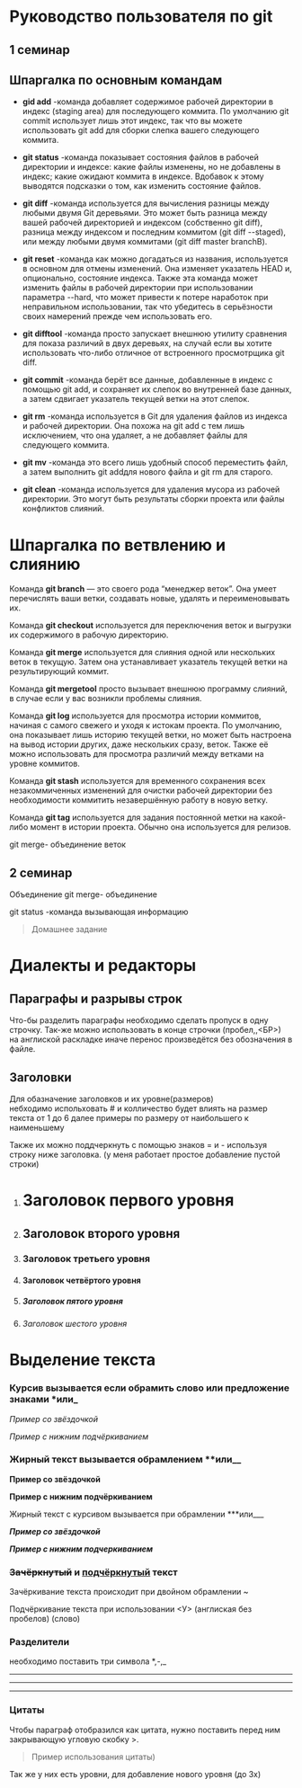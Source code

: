 # Руководство пользователя по git

## 1 семинар

## Шпаргалка по основным командам


*  **gid add** -команда добавляет содержимое рабочей директории в индекс (staging area) для последующего коммита. По умолчанию git commit использует лишь этот индекс, так что вы можете использовать git add для сборки слепка вашего следующего коммита.

* **git status** -команда  показывает состояния файлов в рабочей директории и индексе: какие файлы изменены, но не добавлены в индекс; какие ожидают коммита в индексе. Вдобавок к этому выводятся подсказки о том, как изменить состояние файлов.

* **git diff** -команда  используется для вычисления разницы между любыми двумя Git деревьями. Это может быть разница между вашей рабочей директорией и индексом (собственно git diff), разница между индексом и последним коммитом (git diff --staged), или между любыми двумя коммитами (git diff master branchB).

* **git reset** -команда как можно догадаться из названия, используется в основном для отмены изменений. Она изменяет указатель HEAD и, опционально, состояние индекса. Также эта команда может изменить файлы в рабочей директории при использовании параметра --hard, что может привести к потере наработок при неправильном использовании, так что убедитесь в серьёзности своих намерений прежде чем использовать его.

* **git difftool** -команда  просто запускает внешнюю утилиту сравнения для показа различий в двух деревьях, на случай если вы хотите использовать что-либо отличное от встроенного просмотрщика git diff.

* **git commit** -команда  берёт все данные, добавленные в индекс с помощью git add, и сохраняет их слепок во внутренней базе данных, а затем сдвигает указатель текущей ветки на этот слепок.

* **git rm** -команда используется в Git для удаления файлов из индекса и рабочей директории. Она похожа на git add с тем лишь исключением, что она удаляет, а не добавляет файлы для следующего коммита.

* **git mv** -команда это всего лишь удобный способ переместить файл, а затем выполнить git addдля нового файла и git rm для старого.

* **git clean** -команда используется для удаления мусора из рабочей директории. Это могут быть результаты сборки проекта или файлы конфликтов слияний.

# Шпаргалка по ветвлению и слиянию

Команда **git branch** — это своего рода “менеджер веток”. Она умеет перечислять ваши ветки, создавать новые, удалять и переименовывать их.

Команда **git checkout** используется для переключения веток и выгрузки их содержимого в рабочую директорию.

Команда **git merge** используется для слияния одной или нескольких веток в текущую. Затем она устанавливает указатель текущей ветки на результирующий коммит.

Команда **git mergetool** просто вызывает внешнюю программу слияний, в случае если у вас возникли проблемы слияния.

Команда **git log** используется для просмотра истории коммитов, начиная с самого свежего и уходя к истокам проекта. По умолчанию, она показывает лишь историю текущей ветки, но может быть настроена на вывод истории других, даже нескольких сразу, веток. Также её можно использовать для просмотра различий между ветками на уровне коммитов.

Команда **git stash** используется для временного сохранения всех незакоммиченных изменений для очистки рабочей директории без необходимости коммитить незавершённую работу в новую ветку.

Команда **git tag** используется для задания постоянной метки на какой-либо момент в истории проекта. Обычно она используется для релизов.

git merge- объединение веток

## 2 семинар

Объединение
git merge- объединение

git status -команда вызывающая информацию

> Домашнее задание

# Диалекты и редакторы

## Параграфы и разрывы строк  ##

Что-бы разделить параграфы необходимо сделать пропуск в одну строчку.
Так-же можно использовать в конце строчки (пробел,\,<БР>) <br>на англиской раскладке иначе перенос произведётся без обозначения в файле.

## Заголовки ##

Для обазначение заголовков и их уровне(размеров)\
  небходимо испольховать # и колличество будет влиять на размер текста от 1 до 6 далее примеры по размеру от наибольшего к наименьшему <br>

  Также их можно поддчеркнуть с помощью знаков = и - используя строку ниже заголовка. (у меня работает простое добавление пустой строки)
  1. # Заголовок первого уровня <br>
  
  2. ## Заголовок второго уровня <br>
  
  3. ### Заголовок третьего уровня <br>
  4. #### Заголовок четвёртого уровня <br> 
  5. ##### Заголовок пятого уровня <br>
  6. ###### Заголовок шестого уровня <br>
  
# Выделение текста 

### Курсив вызывается если обрамить слово или предложение знаками *или_

*Пример со звёздочкой*

_Пример с нижним подчёркиванием_

### Жирный текст вызывается обрамлением **или__

**Пример со звёздочкой**

__Пример с нижним подчёркиванием__

Жирный текст с курсивом вызывается при обрамлении ***или___

***Пример со звёздочкой***

___Пример с нижним подчеркиванием___

### ~~Зачёркнутый~~ и <u>подчёркнутый</u> текст

Зачёркивание текста происходит при двойном обрамлении ~

Подчёркивание текста при использовании <У> (англиская без пробелов) (слово)

### Разделители
необходимо поставить три символа *,-,_
***
---
___

### Цитаты 

Чтобы параграф отобразился как цитата, нужно поставить перед ним закрывающую угловую скобку >.

> Пример использования цитаты)

Так же у них есть уровни, для добавление нового уровня (до 3х)

